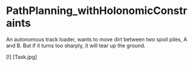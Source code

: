 # PathPlanning_withHolonomicConstraints
An autonomous track loader, wants to move dirt between two spoil piles, A and B. But if it turns too sharply, it will tear up the ground.

[!] [Task.jpg]
